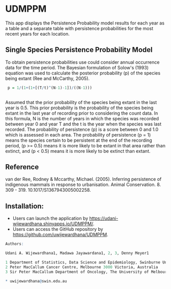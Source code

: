 # UDMPPM

This app displays the Persistence Probability model results for each year as a table and a separate table with persistence probabilities for the most recent years for each location.

## Single Species Persistence Probability Model

To obtain persistence probabilities use could consider annual occurrence data for the time period. The Bayesian formulation of Solow's (1993) equation was used to calculate the posterior probability (p) of the species being extant (Ree and McCarthy, 2005).

```r
 p = 1/(1+(1+[(T/t)^(N-1)-1])/((N-1)))
 
```

Assumed that the prior probability of the species being extant in the last year is 0.5. This prior probability is the probability of the species being extant in the last year of recording prior to considering the count data. In this formula, N is the number of years in which the species was recorded between year 0 and year T and the t is the year when the species was last recorded. The probability of persistence (p) is a score between 0 and 1.0 which is assessed in each area. The probability of persistence (p = 1) means the species  certain to be persistent at the end of the recording period, (p >= 0.5) means it is more likely to be extant in that area rather than extinct, and (p < 0.5) means it is more likely to be extinct than extant.

## Reference

van der Ree, Rodney & Mccarthy, Michael. (2005). Inferring persistence of indigenous mammals in response to urbanisation. Animal Conservation. 8. 309 - 319. 10.1017/S1367943005002258. 

## Installation:

- Users can launch the application by https://udani-wijewardhana.shinyapps.io/UDMPPM/.
- Users can access the GitHub repository by https://github.com/uwijewardhana/UDMPPM.

```r
Authors:

Udani A. Wijewardhana1, Madawa Jayawardana1, 2, 3, Denny Meyer1

1 Department of Statistics, Data Science and Epidemiology, Swinburne University of Technology, Hawthorn, Victoria, Australia
2 Peter MacCallum Cancer Centre, Melbourne 3000 Victoria, Australia
3 Sir Peter MacCallum Department of Oncology, The University of Melbourne, Parkville 3010 Victoria, Australia

* uwijewardhana@swin.edu.au
```

